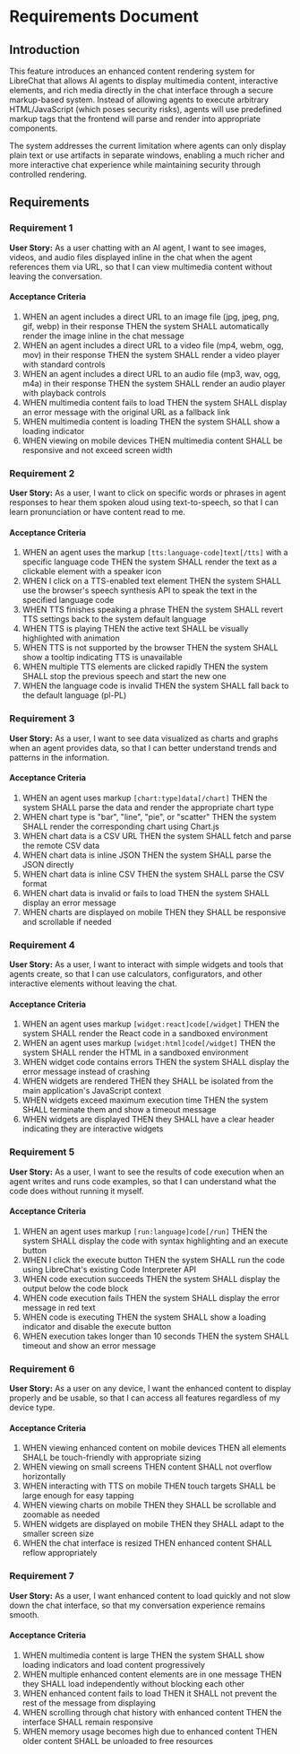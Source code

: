 # Requirements Document

## Introduction

This feature introduces an enhanced content rendering system for LibreChat that allows AI agents to display multimedia content, interactive elements, and rich media directly in the chat interface through a secure markup-based system. Instead of allowing agents to execute arbitrary HTML/JavaScript (which poses security risks), agents will use predefined markup tags that the frontend will parse and render into appropriate components.

The system addresses the current limitation where agents can only display plain text or use artifacts in separate windows, enabling a much richer and more interactive chat experience while maintaining security through controlled rendering.

## Requirements

### Requirement 1

**User Story:** As a user chatting with an AI agent, I want to see images, videos, and audio files displayed inline in the chat when the agent references them via URL, so that I can view multimedia content without leaving the conversation.

#### Acceptance Criteria

1. WHEN an agent includes a direct URL to an image file (jpg, jpeg, png, gif, webp) in their response THEN the system SHALL automatically render the image inline in the chat message
2. WHEN an agent includes a direct URL to a video file (mp4, webm, ogg, mov) in their response THEN the system SHALL render a video player with standard controls
3. WHEN an agent includes a direct URL to an audio file (mp3, wav, ogg, m4a) in their response THEN the system SHALL render an audio player with playback controls
4. WHEN multimedia content fails to load THEN the system SHALL display an error message with the original URL as a fallback link
5. WHEN multimedia content is loading THEN the system SHALL show a loading indicator
6. WHEN viewing on mobile devices THEN multimedia content SHALL be responsive and not exceed screen width

### Requirement 2

**User Story:** As a user, I want to click on specific words or phrases in agent responses to hear them spoken aloud using text-to-speech, so that I can learn pronunciation or have content read to me.

#### Acceptance Criteria

1. WHEN an agent uses the markup `[tts:language-code]text[/tts]` with a specific language code THEN the system SHALL render the text as a clickable element with a speaker icon
2. WHEN I click on a TTS-enabled text element THEN the system SHALL use the browser's speech synthesis API to speak the text in the specified language code
3. WHEN TTS finishes speaking a phrase THEN the system SHALL revert TTS settings back to the system default language
4. WHEN TTS is playing THEN the active text SHALL be visually highlighted with animation
5. WHEN TTS is not supported by the browser THEN the system SHALL show a tooltip indicating TTS is unavailable
6. WHEN multiple TTS elements are clicked rapidly THEN the system SHALL stop the previous speech and start the new one
7. WHEN the language code is invalid THEN the system SHALL fall back to the default language (pl-PL)

### Requirement 3

**User Story:** As a user, I want to see data visualized as charts and graphs when an agent provides data, so that I can better understand trends and patterns in the information.

#### Acceptance Criteria

1. WHEN an agent uses markup `[chart:type]data[/chart]` THEN the system SHALL parse the data and render the appropriate chart type
2. WHEN chart type is "bar", "line", "pie", or "scatter" THEN the system SHALL render the corresponding chart using Chart.js
3. WHEN chart data is a CSV URL THEN the system SHALL fetch and parse the remote CSV data
4. WHEN chart data is inline JSON THEN the system SHALL parse the JSON directly
5. WHEN chart data is inline CSV THEN the system SHALL parse the CSV format
6. WHEN chart data is invalid or fails to load THEN the system SHALL display an error message
7. WHEN charts are displayed on mobile THEN they SHALL be responsive and scrollable if needed

### Requirement 4

**User Story:** As a user, I want to interact with simple widgets and tools that agents create, so that I can use calculators, configurators, and other interactive elements without leaving the chat.

#### Acceptance Criteria

1. WHEN an agent uses markup `[widget:react]code[/widget]` THEN the system SHALL render the React code in a sandboxed environment
2. WHEN an agent uses markup `[widget:html]code[/widget]` THEN the system SHALL render the HTML in a sandboxed environment
3. WHEN widget code contains errors THEN the system SHALL display the error message instead of crashing
4. WHEN widgets are rendered THEN they SHALL be isolated from the main application's JavaScript context
5. WHEN widgets exceed maximum execution time THEN the system SHALL terminate them and show a timeout message
6. WHEN widgets are displayed THEN they SHALL have a clear header indicating they are interactive widgets

### Requirement 5

**User Story:** As a user, I want to see the results of code execution when an agent writes and runs code examples, so that I can understand what the code does without running it myself.

#### Acceptance Criteria

1. WHEN an agent uses markup `[run:language]code[/run]` THEN the system SHALL display the code with syntax highlighting and an execute button
2. WHEN I click the execute button THEN the system SHALL run the code using LibreChat's existing Code Interpreter API
3. WHEN code execution succeeds THEN the system SHALL display the output below the code block
4. WHEN code execution fails THEN the system SHALL display the error message in red text
5. WHEN code is executing THEN the system SHALL show a loading indicator and disable the execute button
6. WHEN execution takes longer than 10 seconds THEN the system SHALL timeout and show an error message

### Requirement 6

**User Story:** As a user on any device, I want the enhanced content to display properly and be usable, so that I can access all features regardless of my device type.

#### Acceptance Criteria

1. WHEN viewing enhanced content on mobile devices THEN all elements SHALL be touch-friendly with appropriate sizing
2. WHEN viewing on small screens THEN content SHALL not overflow horizontally
3. WHEN interacting with TTS on mobile THEN touch targets SHALL be large enough for easy tapping
4. WHEN viewing charts on mobile THEN they SHALL be scrollable and zoomable as needed
5. WHEN widgets are displayed on mobile THEN they SHALL adapt to the smaller screen size
6. WHEN the chat interface is resized THEN enhanced content SHALL reflow appropriately

### Requirement 7

**User Story:** As a user, I want enhanced content to load quickly and not slow down the chat interface, so that my conversation experience remains smooth.

#### Acceptance Criteria

1. WHEN multimedia content is large THEN the system SHALL show loading indicators and load content progressively
2. WHEN multiple enhanced content elements are in one message THEN they SHALL load independently without blocking each other
3. WHEN enhanced content fails to load THEN it SHALL not prevent the rest of the message from displaying
4. WHEN scrolling through chat history with enhanced content THEN the interface SHALL remain responsive
5. WHEN memory usage becomes high due to enhanced content THEN older content SHALL be unloaded to free resources